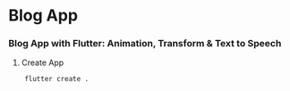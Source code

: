 # Blog App

### Blog App with Flutter: Animation, Transform & Text to Speech

1. Create App
```bash
    flutter create .
```